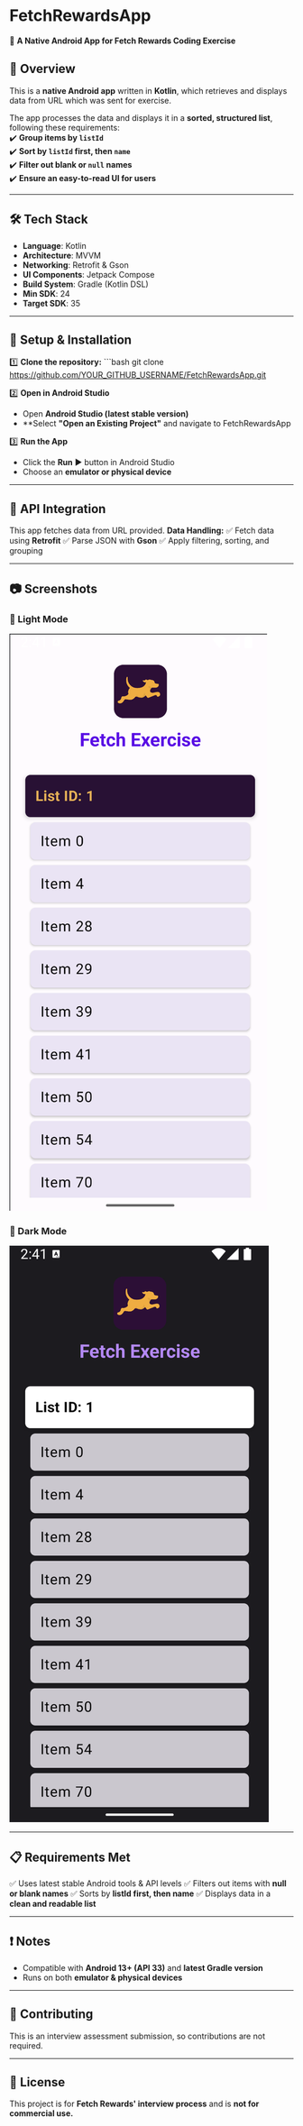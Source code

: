 # FetchRewardsApp
📱 **A Native Android App for Fetch Rewards Coding Exercise**

## 📌 Overview
This is a **native Android app** written in **Kotlin**, which retrieves and displays data from URL which was sent for exercise.

The app processes the data and displays it in a **sorted, structured list**, following these requirements:  
✔️ **Group items by `listId`**  
✔️ **Sort by `listId` first, then `name`**  
✔️ **Filter out blank or `null` names**  
✔️ **Ensure an easy-to-read UI for users**

---

## 🛠 Tech Stack
- **Language**: Kotlin
- **Architecture**: MVVM
- **Networking**: Retrofit & Gson
- **UI Components**: Jetpack Compose
- **Build System**: Gradle (Kotlin DSL)
- **Min SDK**: 24
- **Target SDK**: 35

---

## 🚀 Setup & Installation
1️⃣ **Clone the repository:**
    ```bash
    git clone https://github.com/YOUR_GITHUB_USERNAME/FetchRewardsApp.git

2️⃣ **Open in Android Studio**
- Open **Android Studio (latest stable version)**
- **Select **"Open an Existing Project"** and navigate to FetchRewardsApp

3️⃣ **Run the App**
- Click the **Run** ▶️ button in Android Studio
- Choose an **emulator or physical device**

---

## 📡 API Integration
This app fetches data from URL provided.
**Data Handling:**
✅ Fetch data using **Retrofit**
✅ Parse JSON with **Gson**
✅ Apply filtering, sorting, and grouping

---

## 📷 Screenshots

### 📌 Light Mode
![Light Mode](screenshots/screenshot1.png)

### 📌 Dark Mode
![Dark Mode](screenshots/screenshot2.png)

---

## 📋 Requirements Met
✅ Uses latest stable Android tools & API levels
✅ Filters out items with **null or blank names**
✅ Sorts by **listId first, then name**
✅ Displays data in a **clean and readable list**

---

## ❗ Notes
- Compatible with **Android 13+ (API 33)** and **latest Gradle version**
- Runs on both **emulator & physical devices**

---

## 🤝 Contributing
This is an interview assessment submission, so contributions are not required.

---

## 📜 License
This project is for **Fetch Rewards' interview process** and is **not for commercial use.**